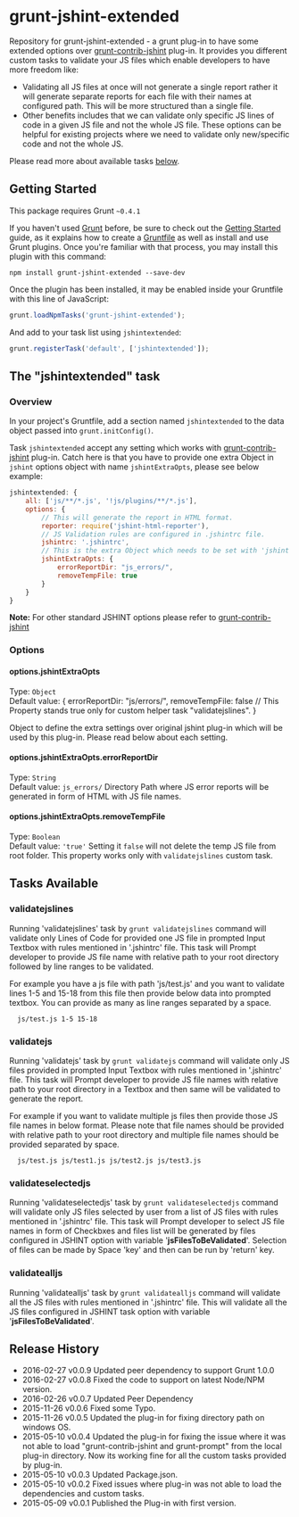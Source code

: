 # grunt-jshint-extended
Repository for grunt-jshint-extended - a grunt plug-in to have some extended options over [grunt-contrib-jshint](https://github.com/gruntjs/grunt-contrib-jshint) plug-in. It provides you different custom tasks to validate your JS files which enable developers to have more freedom like:

  - Validating all JS files at once will not generate a single report rather it will generate separate reports for each file with their names at configured path. This will be more structured than a single file.
  - Other benefits includes that we can validate only specific JS lines of code in a given JS file and not the whole JS file. These options can be helpful for existing projects where we need to validate only new/specific code and not the whole JS.

Please read more about available tasks <a href = "#user-content-tasks" >below</a>.
	
## Getting Started
This package requires Grunt `~0.4.1`

If you haven't used [Grunt](http://gruntjs.com/) before, be sure to check out the [Getting Started](http://gruntjs.com/getting-started) guide, as it explains how to create a [Gruntfile](http://gruntjs.com/sample-gruntfile) as well as install and use Grunt plugins. Once you're familiar with that process, you may install this plugin with this command:

```shell
npm install grunt-jshint-extended --save-dev
```

Once the plugin has been installed, it may be enabled inside your Gruntfile with this line of JavaScript:

```js
grunt.loadNpmTasks('grunt-jshint-extended');
```

And add to your task list using `jshintextended`:

```js
grunt.registerTask('default', ['jshintextended']);
```

## The "jshintextended" task

### Overview
In your project's Gruntfile, add a section named `jshintextended` to the data object passed into `grunt.initConfig()`.

Task `jshintextended` accept any setting which works with [grunt-contrib-jshint](https://github.com/gruntjs/grunt-contrib-jshint) plug-in. Catch here is that you have to provide one extra Object in `jshint` options object with name `jshintExtraOpts`, please see below example:

```js
jshintextended: {
    all: ['js/**/*.js', '!js/plugins/**/*.js'],
    options: {
        // This will generate the report in HTML format.
        reporter: require('jshint-html-reporter'),
        // JS Validation rules are configured in .jshintrc file.
        jshintrc: '.jshintrc',
        // This is the extra Object which needs to be set with 'jshint' options.
        jshintExtraOpts: {
            errorReportDir: "js_errors/",
            removeTempFile: true
        }
    }
}
```
**Note:** For other standard JSHINT options please refer to [grunt-contrib-jshint](https://github.com/gruntjs/grunt-contrib-jshint)

### Options

#### options.jshintExtraOpts
Type: `Object` <br/>
Default value: {
	errorReportDir: "js/errors/",
    removeTempFile: false // This Property stands true only for custom helper task "validatejslines".
}

Object to define the extra settings over original jshint plug-in which will be used by this plug-in. Please read below about each setting.

#### options.jshintExtraOpts.errorReportDir
Type: `String` <br/>
Default value: `js_errors/`
Directory Path where JS error reports will be generated in form of HTML with JS file names.

#### options.jshintExtraOpts.removeTempFile
Type: `Boolean` <br/>
Default value: `'true'`
Setting it `false` will not delete the temp JS file from root folder. This property works only with `validatejslines` custom task.

## <div id="tasks">Tasks Available</div>

### validatejslines
Running 'validatejslines' task by `grunt validatejslines` command will validate only Lines of Code for provided one JS file in prompted Input Textbox with rules mentioned in '.jshintrc' file. This task will Prompt developer to provide JS file name with relative path to your root directory followed by line ranges to be validated.

For example you have a js file with path 'js/test.js' and you want to validate lines 1-5 and 15-18 from this file then provide below data into prompted textbox. You can provide as many as line ranges separated by a space.

```shell
  js/test.js 1-5 15-18
```


### validatejs
Running 'validatejs' task by `grunt validatejs` command will validate only JS files provided in prompted Input Textbox with rules mentioned in '.jshintrc' file. This task will Prompt developer to provide JS file names with relative path to your root directory in a Textbox and then same will be validated to generate the report.

For example if you want to validate multiple js files then provide those JS file names in below format. Please note that file names should be provided with relative path to your root directory and multiple file names should be provided separated by space.

```shell
  js/test.js js/test1.js js/test2.js js/test3.js
```


### validateselectedjs
Running 'validateselectedjs' task by `grunt validateselectedjs` command will validate only JS files selected by user from a list of JS files with rules mentioned in '.jshintrc' file. This task will Prompt developer to select JS file names in form of Checkbxes and files list will be generated by files configured in JSHINT option with variable '<b>jsFilesToBeValidated</b>'. Selection of files can be made by Space 'key' and then can be run by 'return' key.


### validatealljs
Running 'validatealljs' task by `grunt validatealljs` command will validate all the JS files with rules mentioned in '.jshintrc' file. This will validate all the JS files configured in JSHINT task option with variable '<b>jsFilesToBeValidated</b>'.

## Release History
 * 2016-02-27   v0.0.9   Updated peer dependency to support Grunt 1.0.0
 * 2016-02-27   v0.0.8   Fixed the code to support on latest Node/NPM version.
 * 2016-02-26   v0.0.7   Updated Peer Dependency
 * 2015-11-26   v0.0.6   Fixed some Typo.
 * 2015-11-26   v0.0.5   Updated the plug-in for fixing directory path on windows OS.
 * 2015-05-10   v0.0.4   Updated the plug-in for fixing the issue where it was not able to load "grunt-contrib-jshint and grunt-prompt" from the local plug-in directory. Now its working fine for all the custom tasks provided by plug-in.
 * 2015-05-10   v0.0.3   Updated Package.json.
 * 2015-05-10   v0.0.2   Fixed issues where plug-in was not able to load the dependencies and custom tasks.
 * 2015-05-09   v0.0.1   Published the Plug-in with first version.